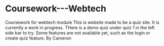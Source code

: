 # Coursework---Webtech
Coursework for webtech module
This is website made to be a quiz site. It is currently a work in progress. THere is a demo quiz under quiz 1 in the left side bar to try. Some features are not available yet, such as the login or create quiz feature.
By Cameron
